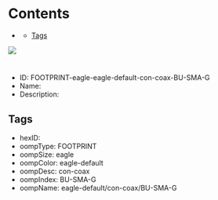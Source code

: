 



Contents
========

* [](#)
	* [Tags](#tags)
  
![][im]
# 

- ID: FOOTPRINT-eagle-eagle-default-con-coax-BU-SMA-G
- Name: 
- Description: 

## Tags

- hexID: 
- oompType: FOOTPRINT
- oompSize: eagle
- oompColor: eagle-default
- oompDesc: con-coax
- oompIndex: BU-SMA-G
- oompName: eagle-default/con-coax/BU-SMA-G



[im]: image.png
